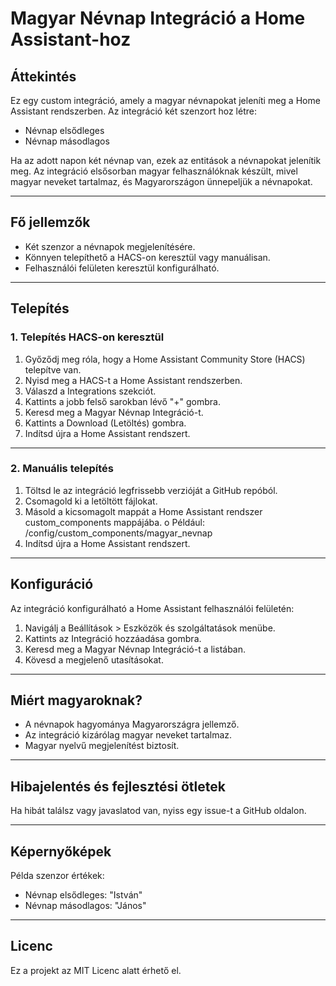 # Magyar Névnap Integráció a Home Assistant-hoz
## Áttekintés
Ez egy custom integráció, amely a magyar névnapokat jeleníti meg a Home Assistant rendszerben. Az integráció két szenzort hoz létre:
-	Névnap elsődleges
-	Névnap másodlagos

Ha az adott napon két névnap van, ezek az entitások a névnapokat jelenítik meg. Az integráció elsősorban magyar felhasználóknak készült, mivel magyar neveket tartalmaz, és Magyarországon ünnepeljük a névnapokat.
________________________________________
## Fő jellemzők
-	Két szenzor a névnapok megjelenítésére.
-	Könnyen telepíthető a HACS-on keresztül vagy manuálisan.
-	Felhasználói felületen keresztül konfigurálható.
________________________________________
## Telepítés
### 1. Telepítés HACS-on keresztül
1.	Győződj meg róla, hogy a Home Assistant Community Store (HACS) telepítve van.
2.	Nyisd meg a HACS-t a Home Assistant rendszerben.
3.	Válaszd a Integrations szekciót.
4.	Kattints a jobb felső sarokban lévő "+" gombra.
5.	Keresd meg a Magyar Névnap Integráció-t.
6.	Kattints a Download (Letöltés) gombra.
7.	Indítsd újra a Home Assistant rendszert.
________________________________________
### 2. Manuális telepítés
1.	Töltsd le az integráció legfrissebb verzióját a GitHub repóból.
2.	Csomagold ki a letöltött fájlokat.
3.	Másold a kicsomagolt mappát a Home Assistant rendszer custom_components mappájába.
o	Például: /config/custom_components/magyar_nevnap
4.	Indítsd újra a Home Assistant rendszert.
________________________________________
## Konfiguráció
Az integráció konfigurálható a Home Assistant felhasználói felületén:
1.	Navigálj a Beállítások > Eszközök és szolgáltatások menübe.
2.	Kattints az Integráció hozzáadása gombra.
3.	Keresd meg a Magyar Névnap Integráció-t a listában.
4.	Kövesd a megjelenő utasításokat.
________________________________________
## Miért magyaroknak?
-	A névnapok hagyománya Magyarországra jellemző.
-	Az integráció kizárólag magyar neveket tartalmaz.
-	Magyar nyelvű megjelenítést biztosít.
________________________________________
## Hibajelentés és fejlesztési ötletek
Ha hibát találsz vagy javaslatod van, nyiss egy issue-t a GitHub oldalon.
________________________________________
## Képernyőképek
Példa szenzor értékek:
-	Névnap elsődleges: "István"
-	Névnap másodlagos: "János"
________________________________________
## Licenc
Ez a projekt az MIT Licenc alatt érhető el.

